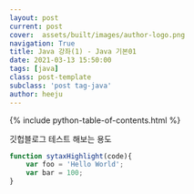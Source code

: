```yaml
---
layout: post
current: post
cover:  assets/built/images/author-logo.png
navigation: True
title: Java 강좌(1) - Java 기본01
date: 2021-03-13 15:50:00
tags: [java]
class: post-template
subclass: 'post tag-java'
author: heeju
---
```


{% include python-table-of-contents.html %}

깃헙블로그 테스트 해보는 용도
~~~javascript
function sytaxHighlight(code){
    var foo = 'Hello World';
    var bar = 100;
}
~~~